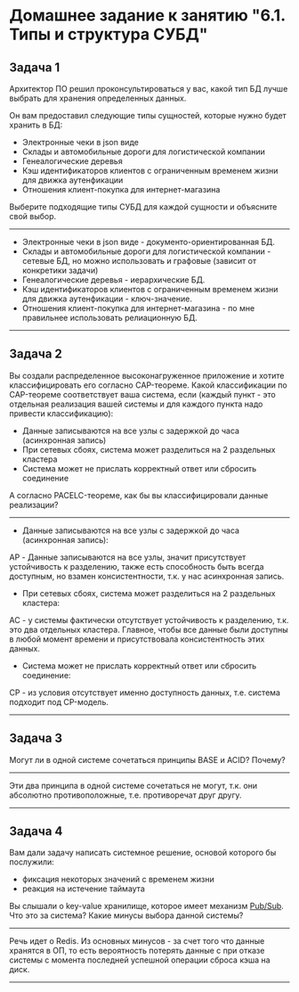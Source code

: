 # Домашнее задание к занятию "6.1. Типы и структура СУБД"

## Задача 1

Архитектор ПО решил проконсультироваться у вас, какой тип БД 
лучше выбрать для хранения определенных данных.

Он вам предоставил следующие типы сущностей, которые нужно будет хранить в БД:

- Электронные чеки в json виде
- Склады и автомобильные дороги для логистической компании
- Генеалогические деревья
- Кэш идентификаторов клиентов с ограниченным временем жизни для движка аутенфикации
- Отношения клиент-покупка для интернет-магазина

Выберите подходящие типы СУБД для каждой сущности и объясните свой выбор.

***
- Электронные чеки в json виде - документо-ориентированная БД.
- Склады и автомобильные дороги для логистической компании - сетевые БД, но можно использовать и графовые (зависит от конкретики задачи)
- Генеалогические деревья - иерархические БД.
- Кэш идентификаторов клиентов с ограниченным временем жизни для движка аутенфикации - ключ-значение.
- Отношения клиент-покупка для интернет-магазина - по мне правильнее использовать релиационную БД.
***

## Задача 2

Вы создали распределенное высоконагруженное приложение и хотите классифицировать его согласно 
CAP-теореме. Какой классификации по CAP-теореме соответствует ваша система, если 
(каждый пункт - это отдельная реализация вашей системы и для каждого пункта надо привести классификацию):

- Данные записываются на все узлы с задержкой до часа (асинхронная запись)
- При сетевых сбоях, система может разделиться на 2 раздельных кластера
- Система может не прислать корректный ответ или сбросить соединение

А согласно PACELC-теореме, как бы вы классифицировали данные реализации?

***
- Данные записываются на все узлы с задержкой до часа (асинхронная запись):

AP - Данные записываются на все узлы, значит присутствует устойчивость к разделению, также есть способность быть всегда доступным, но взамен консистентности, т.к. у нас асинхронная запись.

- При сетевых сбоях, система может разделиться на 2 раздельных кластера:

AC - у системы фактически отсутствует устойчивость к разделению, т.к. это два отдельных кластера. Главное, чтобы все данные были доступны в любой момент времени и присутствовала консистентность этих данных.

- Система может не прислать корректный ответ или сбросить соединение:

CP - из условия отсутствует именно доступность данных, т.е. система подходит под CP-модель.

***

## Задача 3

Могут ли в одной системе сочетаться принципы BASE и ACID? Почему?

***
Эти два принципа в одной системе сочетаться не могут, т.к. они абсолютно противоположные, т.е. противоречат друг другу.
***

## Задача 4

Вам дали задачу написать системное решение, основой которого бы послужили:

- фиксация некоторых значений с временем жизни
- реакция на истечение таймаута

Вы слышали о key-value хранилище, которое имеет механизм [Pub/Sub](https://habr.com/ru/post/278237/). 
Что это за система? Какие минусы выбора данной системы?

***
Речь идет о Redis. Из основных минусов - за счет того что данные хранятся в ОП, то есть вероятность потерять данные с при отказе системы с момента последней успешной операции сброса кэша на диск.
***
